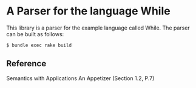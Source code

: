 # A Parser for the language While

This library is a parser for the example language called While. The parser can be built as follows:

```
$ bundle exec rake build
```

## Reference

Semantics with Applications An Appetizer (Section 1.2, P.7)
